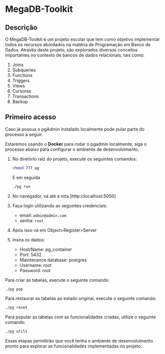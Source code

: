 # MegaDB-Toolkit

## Descrição

O MegaDB-Toolkit é um projeto escolar que tem como objetivo implementar todos os recursos abordados na matéria de Programação em Banco de Dados. Através deste projeto, são explorados diversos conceitos importantes no contexto de bancos de dados relacionais, tais como:

1. Joins
2. Subqueries
3. Functions
4. Triggers
5. Views
6. Cursores
7. Transactions
8. Backup

## Primeiro acesso

Caso já possua o pgAdmin instalado localmente pode pular parte do processo a seguir.

Estaremos usando o **Docker** para rodar o pgadmin localmente, siga o processo abaixo para configurar o ambiente de desenvolvimento.

1. No diretório raiz do projeto, execute os seguintes comandos:

    ```bash
    chmod 777 pg
    ```

    E em seguida

    ```bash
    ./pg run
    ```

2. No navegador, vá até a rota [http://localhost:5050]
3. Faça login utilizando as seguintes credenciais:
   * email: `admin@admin.com`
   * senha: `root`
  
4. Após isso vá em Object>Register>Server
5. Insira os dados:
    * Host/Name:            pg_container
    * Port:                 5432
    * Maintenance database: postgres
    * Username:             root
    * Password:             root

Para criar as tabelas, execute o seguinte comando:

```bash
./pg pop
```

Para restaurar as tabelas ao estado original, execute o seguinte comando:

```bash
./pg reset
```

Para popular as tabelas com as funcionalidades criadas, utilize o seguinte comando:

```bash
./pg utils
```

Essas etapas permitirão que você tenha o ambiente de desenvolvimento pronto para explorar as funcionalidades implementadas no projeto.
